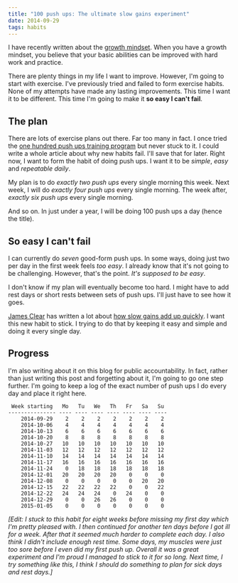 ```yaml
---
title: "100 push ups: The ultimate slow gains experiment"
date: 2014-09-29
tags: habits
---
```


I have recently written about the [growth mindset](/the-growth-mindset-applied-to-my-life-part-1/). When you have a growth mindset, you believe that your basic abilities can be improved with hard work and practice. 

There are plenty things in my life I want to improve. However, I'm going to start with exercise. I've previously tried and failed to form exercise habits. None of my attempts have made any lasting improvements. This time I want it to be different. This time I'm going to make it **so easy I can't fail**.

<!--more-->

## The plan

There are lots of exercise plans out there. Far too many in fact. I once tried the [one hundred push ups training program](http://hundredpushups.com/) but never stuck to it. I could write a whole article about why new habits fail. I'll save that for later. Right now, I want to form the habit of doing push ups. I want it to be *simple*, *easy* and *repeatable daily*. 

My plan is to do *exactly two push ups* every single morning this week. Next week, I will do *exactly four push ups* every single morning. The week after, *exactly six push ups* every single morning. 

And so on. In just under a year, I will be doing 100 push ups a day (hence the title). 

## So easy I can't fail

I can currently do *seven* good-form push ups. In some ways, doing just two per day in the first week feels *too easy*. I already know that it's not going to be challenging. However, that's the point. *It's supposed to be easy*. 

I don't know if my plan will eventually become too hard. I might have to add rest days or short rests between sets of push ups. I'll just have to see how it goes. 

[James Clear](http://jamesclear.com/) has written a lot about [how slow gains add up quickly](http://jamesclear.com/slow-gains). I want this new habit to stick. I trying to do that by keeping it easy and simple and doing it every single day. 

## Progress

I'm also writing about it on this blog for public accountability. In fact, rather than just writing this post and forgetting about it, I'm going to go one step further. I'm going to keep a log of the exact number of push ups I do every day and place it right here. 

```
 Week starting   Mo   Tu   We   Th   Fr   Sa   Su 
--------------- ---- ---- ---- ---- ---- ---- ----
    2014-09-29    2    2    2    2    2    2    2 
    2014-10-06    4    4    4    4    4    4    4 
    2014-10-13    6    6    6    6    6    6    6 
    2014-10-20    8    8    8    8    8    8    8 
    2014-10-27   10   10   10   10   10   10   10 
    2014-11-03   12   12   12   12   12   12   12 
    2014-11-10   14   14   14   14   14   14   14 
    2014-11-17   16   16   16   16   16   16   16 
    2014-11-24    0   18   18   18   18   18   18 
    2014-12-01   20   20   20   20    0    0    0 
    2014-12-08    0    0    0    0    0   20   20 
    2014-12-15   22   22   22   22    0    0   22 
    2014-12-22   24   24   24    0   24    0    0 
    2014-12-29    0    0   26   26    0    0    0 
    2015-01-05    0    0    0    0    0    0    0 
```

*[Edit: I stuck to this habit for eight weeks before missing my first day which I'm pretty pleased with. I then continued for another ten days before I got ill for a week. After that it seemed much harder to complete each day. I also think I didn't include enough rest time. Some days, my muscles were just too sore before I even did my first push up. Overall it was a great experiment and I'm proud I managed to stick to it for so long. Next time, I try something like this, I think I should do something to plan for sick days and rest days.]*
